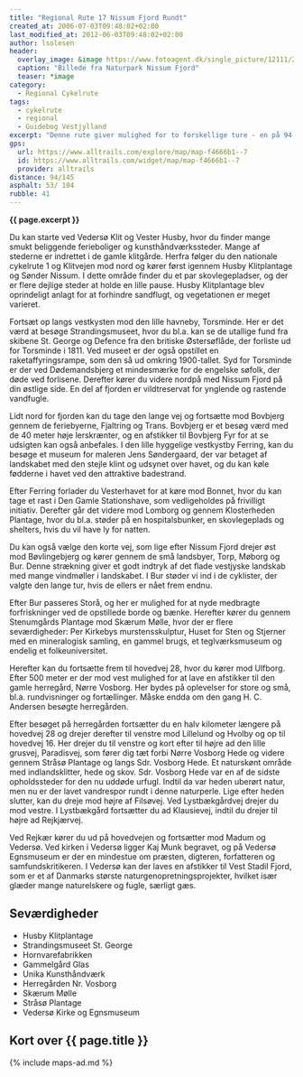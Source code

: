 ```yaml
---
title: "Regional Rute 17 Nissum Fjord Rundt"
created_at: 2006-07-03T09:48:02+02:00
last_modified_at: 2012-06-03T09:48:02+02:00
author: lsolesen
header:
  overlay_image: &image https://www.fotoagent.dk/single_picture/12111/25/large/Cykel.jpg
  caption: "Billede fra Naturpark Nissum Fjord"
  teaser: *image
category:
  - Regional Cykelrute
tags:
  - cykelrute
  - regional
  - Guidebog Vestjylland
excerpt: "Denne rute giver mulighed for to forskellige ture - en på 94 km og en på 145 km. Ligegyldigt hvilken du vælger, er ruten smuk og afvekslende med varieret natur. Du passerer hav, klitter, skov, hede og fjord, og der er masser af seværdigheder på vejen. Men husk at holde dig godt orienteret på kortet undervejs."
gps:
  url: https://www.alltrails.com/explore/map/map-f4666b1--7
  id: https://www.alltrails.com/widget/map/map-f4666b1--7
  provider: alltrails
distance: 94/145
asphalt: 53/ 104
rubble: 41
---
```


**{{ page.excerpt }}**

Du kan starte ved Vedersø Klit og Vester Husby, hvor du finder mange smukt beliggende ferieboliger og kunsthåndværkssteder. Mange af stederne er indrettet i de gamle klitgårde. Herfra følger du den nationale cykelrute 1 og Klitvejen mod nord og kører først igennem Husby Klitplantage og Sønder Nissum. I dette område finder du et par skovlegepladser, og der er flere dejlige steder at holde en lille pause. Husby Klitplantage blev oprindeligt anlagt for at forhindre sandflugt, og vegetationen er meget varieret.

Fortsæt op langs vestkysten mod den lille havneby, Torsminde. Her er det værd at besøge Strandingsmuseet, hvor du bl.a. kan se de utallige fund fra skibene St. George og Defence fra den britiske Østersøflåde, der forliste ud for Torsminde i 1811. Ved museet er der også opstillet en raketaffyringsrampe, som den så ud omkring 1900-tallet. Syd for Torsminde er der ved Dødemandsbjerg et mindesmærke for de engelske søfolk, der døde ved forlisene. Derefter kører du videre nordpå med Nissum Fjord på din østlige side. En del af fjorden er vildtreservat for ynglende og rastende vandfugle.

Lidt nord for fjorden kan du tage den lange vej og fortsætte mod Bovbjerg gennem de feriebyerne, Fjaltring og Trans. Bovbjerg er et besøg værd med de 40 meter høje lerskrænter, og en afstikker til Bovbjerg Fyr for at se udsigten kan også anbefales. I den lille hyggelige vestkystby Ferring, kan du besøge et museum for maleren Jens Søndergaard, der var betaget af landskabet med den stejle klint og udsynet over havet, og du kan køle fødderne i havet ved den attraktive badestrand.

Efter Ferring forlader du Vesterhavet for at køre mod Bonnet, hvor du kan tage et rast i Den Gamle Stationshave, som vedligeholdes på frivilligt initiativ. Derefter går det videre mod Lomborg og gennem Klosterheden Plantage, hvor du bl.a. støder på en hospitalsbunker, en skovlegeplads og shelters, hvis du vil have ly for natten.

Du kan også vælge den korte vej, som lige efter Nissum Fjord drejer øst mod Bøvlingebjerg og kører gennem de små landsbyer, Torp, Møborg og Bur. Denne strækning giver et godt indtryk af det flade vestjyske landskab med mange vindmøller i landskabet. I Bur støder vi ind i de cyklister, der valgte den lange tur, hvis de ellers er nået frem endnu.

Efter Bur passeres Storå, og her er mulighed for at nyde medbragte forfriskninger ved de opstillede borde og bænke. Herefter kører du gennem Stenumgårds Plantage mod Skærum Mølle, hvor der er flere seværdigheder: Per Kirkebys murstensskulptur, Huset for Sten og Stjerner med en mineralogisk samling, en gammel brugs, et teglværksmuseum og endelig et folkeuniversitet.

Herefter kan du fortsætte frem til hovedvej 28, hvor du kører mod Ulfborg. Efter 500 meter er der mod vest mulighed for at lave en afstikker til den gamle herregård, Nørre Vosborg. Her bydes på oplevelser for store og små, bl.a. rundvisninger og fortællinger. Måske endda om den gang H. C. Andersen besøgte herregården.

Efter besøget på herregården fortsætter du en halv kilometer længere på hovedvej 28 og drejer derefter til venstre mod Lillelund og Hvolby og op til hovedvej 16. Her drejer du til venstre og kort efter til højre ad den lille grusvej, Paradisvej, som fører dig tæt forbi Nørre Vosborg Hede og videre gennem Stråsø Plantage og langs Sdr. Vosborg Hede. Et naturskønt område med indlandsklitter, hede og skov. Sdr. Vosborg Hede var en af de sidste opholdssteder for den nu uddøde urfugl. Indtil da var heden uberørt natur, men nu er der lavet vandrespor rundt i denne naturperle. Lige efter heden slutter, kan du dreje mod højre af Filsøvej. Ved Lystbækgårdvej drejer du mod vestre. I Lystbækgård fortsætter du ad Klausievej, indtil du drejer til højre ad Rejkjærvej.

Ved Rejkær kører du ud på hovedvejen og fortsætter mod Madum og Vedersø. Ved kirken i Vedersø ligger Kaj Munk begravet, og på Vedersø Egnsmuseum er der en mindestue om præsten, digteren, forfatteren og samfundskritikeren. I Vedersø kan der laves en afstikker til Vest Stadil Fjord, som er et af Danmarks største naturgenopretningsprojekter, hvilket især glæder mange naturelskere og fugle, særligt gæs.

## Seværdigheder

- Husby Klitplantage
- Strandingsmuseet St. George
- Hornvarefabrikken
- Gammelgård Glas
- Unika Kunsthåndværk
- Herregården Nr. Vosborg
- Skærum Mølle
- Stråsø Plantage
- Vedersø Kirke og Egnsmuseum

## Kort over {{ page.title }}

{% include maps-ad.md %}
